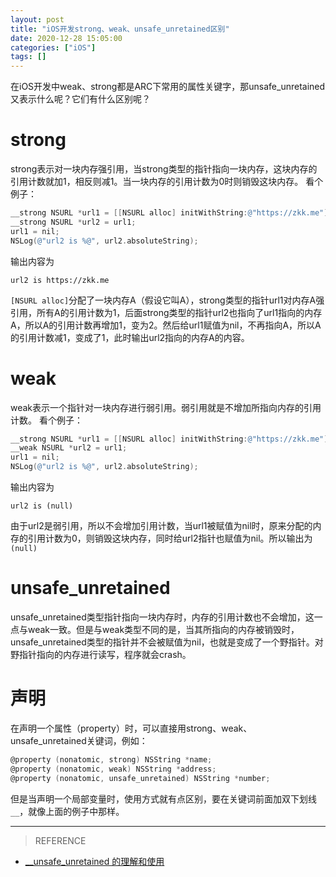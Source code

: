 ```yaml
---
layout: post
title: "iOS开发strong、weak、unsafe_unretained区别"
date: 2020-12-28 15:05:00
categories: ["iOS"]
tags: []
---
```

在iOS开发中weak、strong都是ARC下常用的属性关键字，那unsafe_unretained又表示什么呢？它们有什么区别呢？
<!--more-->
# strong
strong表示对一块内存强引用，当strong类型的指针指向一块内存，这块内存的引用计数就加1，相反则减1。当一块内存的引用计数为0时则销毁这块内存。
看个例子：
```objective-c
__strong NSURL *url1 = [[NSURL alloc] initWithString:@"https://zkk.me"];
__strong NSURL *url2 = url1;
url1 = nil;
NSLog(@"url2 is %@", url2.absoluteString);
```
输出内容为
```
url2 is https://zkk.me
```
`[NSURL alloc]`分配了一块内存A（假设它叫A），strong类型的指针url1对内存A强引用，所有A的引用计数为1，后面strong类型的指针url2也指向了url1指向的内存A，所以A的引用计数再增加1，变为2。然后给url1赋值为nil，不再指向A，所以A的引用计数减1，变成了1，此时输出url2指向的内存A的内容。

# weak
weak表示一个指针对一块内存进行弱引用。弱引用就是不增加所指向内存的引用计数。
看个例子：
```objective-c
__strong NSURL *url1 = [[NSURL alloc] initWithString:@"https://zkk.me"];
__weak NSURL *url2 = url1;
url1 = nil;
NSLog(@"url2 is %@", url2.absoluteString);
```
输出内容为
```
url2 is (null)
```
由于url2是弱引用，所以不会增加引用计数，当url1被赋值为nil时，原来分配的内存的引用计数为0，则销毁这块内存，同时给url2指针也赋值为nil。所以输出为`(null)`

# unsafe_unretained
unsafe_unretained类型指针指向一块内存时，内存的引用计数也不会增加，这一点与weak一致。但是与weak类型不同的是，当其所指向的内存被销毁时，unsafe_unretained类型的指针并不会被赋值为nil，也就是变成了一个野指针。对野指针指向的内存进行读写，程序就会crash。

# 声明
在声明一个属性（property）时，可以直接用strong、weak、unsafe_unretained关键词，例如：
```objective-c
@property (nonatomic, strong) NSString *name;
@property (nonatomic, weak) NSString *address;
@property (nonatomic, unsafe_unretained) NSString *number;
```
但是当声明一个局部变量时，使用方式就有点区别，要在关键词前面加双下划线`__`，就像上面的例子中那样。

------------


> REFERENCE
- [__unsafe_unretained 的理解和使用](https://www.jianshu.com/p/bd6aa1e62717 "__unsafe_unretained 的理解和使用")